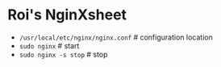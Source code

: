 Roi's NginXsheet
================

- `/usr/local/etc/nginx/nginx.conf` # configuration location
- `sudo nginx` # start
- `sudo nginx -s stop` # stop
